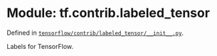 <div itemscope itemtype="http://developers.google.com/ReferenceObject">
<meta itemprop="name" content="tf.contrib.labeled_tensor" />
</div>

# Module: tf.contrib.labeled_tensor



Defined in [`tensorflow/contrib/labeled_tensor/__init__.py`](https://www.tensorflow.org/code/tensorflow/contrib/labeled_tensor/__init__.py).

Labels for TensorFlow.


